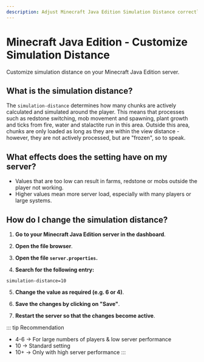 ```yaml
---
description: Adjust Minecraft Java Edition Simulation Distance correctly - Instructions for Vanilla, Spigot, Bukkit, Paper, Folia, Purpur and Pufferfish Server to optimize performance.
---
```


# Minecraft Java Edition - Customize Simulation Distance

Customize simulation distance on your Minecraft Java Edition server.

## What is the simulation distance?

The ```simulation-distance``` determines how many chunks are actively calculated and simulated around the player. This means that processes such as redstone switching, mob movement and spawning, plant growth and ticks from fire, water and stalactite run in this area. Outside this area, chunks are only loaded as long as they are within the view distance - however, they are not actively processed, but are "frozen", so to speak.

## What effects does the setting have on my server?
- Values that are too low can result in farms, redstone or mobs outside the player not working.<br>
- Higher values mean more server load, especially with many players or large systems.

## How do I change the simulation distance?

1. <strong>Go to your Minecraft Java Edition server in the dashboard</strong>.

2. <strong>Open the file browser</strong>.

3. <strong>Open the file ```server.properties```.</strong>

4. <strong>Search for the following entry:</strong>

```
simulation-distance=10
```

5. <strong>Change the value as required (e.g. 6 or 4)</strong>.

6. <strong>Save the changes by clicking on "Save"</strong>.

7. <strong>Restart the server so that the changes become active</strong>.

::: tip Recommendation
- 4-6 → For large numbers of players & low server performance<br>
- 10 → Standard setting<br>
- 10+ → Only with high server performance
:::